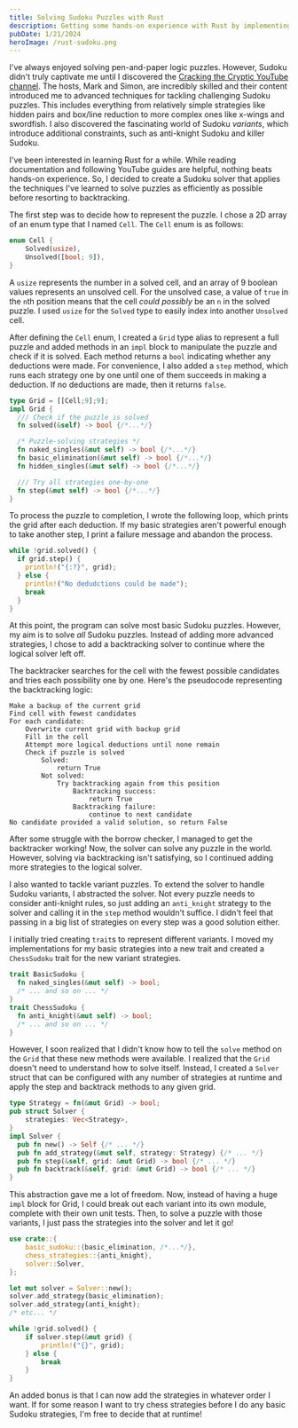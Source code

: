 ```yaml
---
title: Solving Sudoku Puzzles with Rust
description: Getting some hands-on experience with Rust by implementing an extensible sudoku solving engine
pubDate: 1/21/2024
heroImage: /rust-sudoku.png
---
```

I've always enjoyed solving pen-and-paper logic puzzles. However, Sudoku didn't truly captivate me until I discovered the [Cracking the Cryptic YouTube channel](https://www.youtube.com/c/CrackingTheCryptic). The hosts, Mark and Simon, are incredibly skilled and their content introduced me to advanced techniques for tackling challenging Sudoku puzzles. This includes everything from relatively simple strategies like hidden pairs and box/line reduction to more complex ones like x-wings and swordfish. I also discovered the fascinating world of Sudoku _variants_, which introduce additional constraints, such as anti-knight Sudoku and killer Sudoku.

I've been interested in learning Rust for a while. While reading documentation and following YouTube guides are helpful, nothing beats hands-on experience. So, I decided to create a Sudoku solver that applies the techniques I've learned to solve puzzles as efficiently as possible before resorting to backtracking.

The first step was to decide how to represent the puzzle. I chose a 2D array of an enum type that I named `Cell`. The `Cell` enum is as follows:

```rs
enum Cell {
    Solved(usize),
    Unsolved([bool; 9]),
}
```

A `usize` represents the number in a solved cell, and an array of 9 boolean values represents an unsolved cell. For the unsolved case, a value of `true` in the `n`th position means that the cell _could possibly_ be an `n` in the solved puzzle. I used `usize` for the `Solved` type to easily index into another `Unsolved` cell.

After defining the `Cell` enum, I created a `Grid` type alias to represent a full puzzle and added methods in an `impl` block to manipulate the puzzle and check if it is solved. Each method returns a `bool` indicating whether any deductions were made. For convenience, I also added a `step` method, which runs each strategy one by one until one of them succeeds in making a deduction. If no deductions are made, then it returns `false`.

```rs
type Grid = [[Cell;9];9];
impl Grid {
  /// Check if the puzzle is solved
  fn solved(&self) -> bool {/*...*/}

  /* Puzzle-solving strategies */
  fn naked_singles(&mut self) -> bool {/*...*/}
  fn basic_elimination(&mut self) -> bool {/*...*/}
  fn hidden_singles(&mut self) -> bool {/*...*/}

  /// Try all strategies one-by-one
  fn step(&mut self) -> bool {/*...*/}
}
```

To process the puzzle to completion, I wrote the following loop, which prints the grid after each deduction. If my basic strategies aren't powerful enough to take another step, I print a failure message and abandon the process.

```rs
while !grid.solved() {
  if grid.step() {
    println!("{:?}", grid);
  } else {
    println!("No dedudctions could be made");
    break
  }
}
```

At this point, the program can solve most basic Sudoku puzzles. However, my aim is to solve _all_ Sudoku puzzles. Instead of adding more advanced strategies, I chose to add a backtracking solver to continue where the logical solver left off.

The backtracker searches for the cell with the fewest possible candidates and tries each possibility one by one. Here's the pseudocode representing the backtracking logic:

```pseudocode
Make a backup of the current grid
Find cell with fewest candidates
For each candidate:
    Overwrite current grid with backup grid
    Fill in the cell
    Attempt more logical deductions until none remain
    Check if puzzle is solved
        Solved: 
            return True
        Not solved:
            Try backtracking again from this position
                Backtracking success:
                    return True
                Backtracking failure:
                    continue to next candidate
No candidate provided a valid solution, so return False
```

After some struggle with the borrow checker, I managed to get the backtracker working! Now, the solver can solve any puzzle in the world. However, solving via backtracking isn't satisfying, so I continued adding more strategies to the logical solver.

I also wanted to tackle variant puzzles. To extend the solver to handle Sudoku variants, I abstracted the solver. Not every puzzle needs to consider anti-knight rules, so just adding an `anti_knight` strategy to the solver and calling it in the `step` method wouldn't suffice. I didn't feel that passing in a big list of strategies on every step was a good solution either.

I initially tried creating `trait`s to represent different variants. I moved my implementations for my basic strategies into a new trait and created a `ChessSudoku` trait for the new variant strategies.

```rs
trait BasicSudoku {
  fn naked_singles(&mut self) -> bool;
  /* ... and so on ... */
}
trait ChessSudoku {
  fn anti_knight(&mut self) -> bool;
  /* ... and so on ... */
}
```

However, I soon realized that I didn't know how to tell the `solve` method on the `Grid` that these new methods were available. I realized that the `Grid` doesn't need to understand how to solve itself. Instead, I created a `Solver` struct that can be configured with any number of strategies at runtime and apply the step and backtrack methods to any given grid.

```rs
type Strategy = fn(&mut Grid) -> bool;
pub struct Solver {
    strategies: Vec<Strategy>,
}
impl Solver {
  pub fn new() -> Self {/* ... */}
  pub fn add_strategy(&mut self, strategy: Strategy) {/* ... */}
  pub fn step(&self, grid: &mut Grid) -> bool {/* ... */}
  pub fn backtrack(&self, grid: &mut Grid) -> bool {/* ... */}
}
```

This abstraction gave me a lot of freedom. Now, instead of having a huge `impl` block for Grid, I could break out each variant into its own module, complete with their own unit tests. Then, to solve a puzzle with those variants, I just pass the strategies into the solver and let it go!

```rs
use crate::{
    basic_sudoku::{basic_elimination, /*...*/},
    chess_strategies::{anti_knight},
    solver::Solver,
};

let mut solver = Solver::new();
solver.add_strategy(basic_elimination);
solver.add_strategy(anti_knight);
/* etc... */

while !grid.solved() {
    if solver.step(&mut grid) {
        println!("{}", grid);
    } else {
        break
    }
}
```

An added bonus is that I can now add the strategies in whatever order I want. If for some reason I want to try chess strategies before I do any basic Sudoku strategies, I'm free to decide that at runtime!
